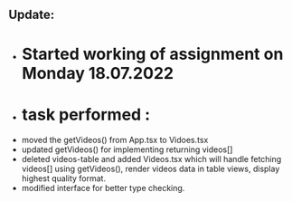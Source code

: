 ## Update:

- # Started working of assignment on Monday 18.07.2022
- # task performed :
- moved the getVideos() from App.tsx to Vidoes.tsx
- updated getVideos() for implementing returning videos[]
- deleted videos-table and added Videos.tsx which will handle fetching videos[] using getVideos(), render videos data in table views, display highest quality format.
- modified interface for better type checking.



